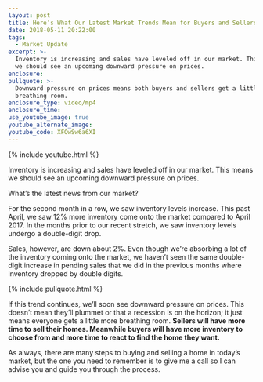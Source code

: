 ```yaml
---
layout: post
title: Here’s What Our Latest Market Trends Mean for Buyers and Sellers
date: 2018-05-11 20:22:00
tags:
  - Market Update
excerpt: >-
  Inventory is increasing and sales have leveled off in our market. This means
  we should see an upcoming downward pressure on prices.
enclosure:
pullquote: >-
  Downward pressure on prices means both buyers and sellers get a little more
  breathing room.
enclosure_type: video/mp4
enclosure_time:
use_youtube_image: true
youtube_alternate_image:
youtube_code: XFOwSw6a6XI
---
```


{% include youtube.html %}

Inventory is increasing and sales have leveled off in our market. This means we should see an upcoming downward pressure on prices.

What’s the latest news from our market?

For the second month in a row, we saw inventory levels increase. This past April, we saw 12% more inventory come onto the market compared to April 2017. In the months prior to our recent stretch, we saw inventory levels undergo a double-digit drop.

Sales, however, are down about 2%. Even though we’re absorbing a lot of the inventory coming onto the market, we haven’t seen the same double-digit increase in pending sales that we did in the previous months where inventory dropped by double digits.

{% include pullquote.html %}

If this trend continues, we’ll soon see downward pressure on prices. This doesn’t mean they’ll plummet or that a recession is on the horizon; it just means everyone gets a little more breathing room. **Sellers will have more time to sell their homes. Meanwhile buyers will have more inventory to choose from and more time to react to find the home they want.**

As always, there are many steps to buying and selling a home in today’s market, but the one you need to remember is to give me a call so I can advise you and guide you through the process.